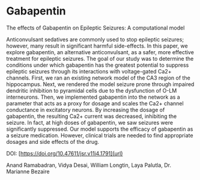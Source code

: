 # Gabapentin
The effects of Gabapentin on Epileptic Seizures: A computational model 

Anticonvulsant sedatives are commonly used to stop epileptic seizures; however, many result in significant harmful side-effects. In this paper, we explore gabapentin, an alternative anticonvulsant, as a safer, more effective treatment for epileptic seizures. The goal of our study was to determine the conditions under which gabapentin has the greatest potential to suppress epileptic seizures through its interactions with voltage-gated Ca2+ channels. First, we ran an existing network model of the CA3 region of the hippocampus. Next, we rendered the model seizure prone through impaired dendritic inhibition to pyramidal cells due to the dysfunction of O-LM interneurons. Then, we implemented gabapentin into the network as a parameter that acts as a proxy for dosage and scales the Ca2+ channel conductance in excitatory neurons. By increasing the dosage of gabapentin, the resulting Ca2+ current was decreased, inhibiting the seizure. In fact, at high doses of gabapentin, we saw seizures were significantly suppressed. Our model supports the efficacy of gabapentin as a seizure medication. However, clinical trials are needed to find appropriate dosages and side effects of the drug.

DOI: [https://doi.org/10.47611/jsr.v11i4.1791](url)

Anand Ramabadran, Vidya Desai, William Longtin, Laya Palutla, Dr. Marianne Bezaire
